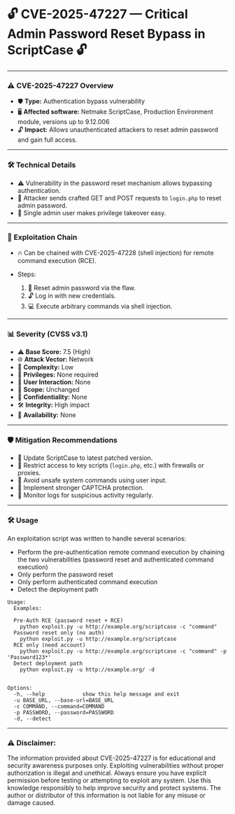 # 🔓 CVE-2025-47227 — Critical Admin Password Reset Bypass in ScriptCase 🔓

---

### ⚠️ CVE-2025-47227 Overview

* 🛡️ **Type:** Authentication bypass vulnerability
* 🖥️ **Affected software:** Netmake ScriptCase, Production Environment module, versions up to 9.12.006
* 🔓 **Impact:** Allows unauthenticated attackers to reset admin password and gain full access.

---

### 🛠️ Technical Details

* ⚠️ Vulnerability in the password reset mechanism allows bypassing authentication.
* 📩 Attacker sends crafted GET and POST requests to `login.php` to reset admin password.
* 👤 Single admin user makes privilege takeover easy.

---

### 🔗 Exploitation Chain

* 🔥 Can be chained with CVE-2025-47228 (shell injection) for remote command execution (RCE).
* Steps:

  1. 🔑 Reset admin password via the flaw.
  2. 🔓 Log in with new credentials.
  3. 💻 Execute arbitrary commands via shell injection.

---

### 📊 Severity (CVSS v3.1)

* ⚠️ **Base Score:** 7.5 (High)
* 🌐 **Attack Vector:** Network
* 🎯 **Complexity:** Low
* 🙅 **Privileges:** None required
* 👥 **User Interaction:** None
* 🔄 **Scope:** Unchanged
* 🔐 **Confidentiality:** None
* 🛠️ **Integrity:** High impact
* 🚫 **Availability:** None

---

### 🛡️ Mitigation Recommendations

* 🔄 Update ScriptCase to latest patched version.
* 🚧 Restrict access to key scripts (`login.php`, etc.) with firewalls or proxies.
* 🚫 Avoid unsafe system commands using user input.
* 🎫 Implement stronger CAPTCHA protection.
* 📜 Monitor logs for suspicious activity regularly.

---

### 🛠️ Usage

An exploitation script was written to handle several scenarios:

+ Perform the pre-authentication remote command execution by chaining the two vulnerabilities (password reset and authenticated command execution)
+ Only perform the password reset
+ Only perform authenticated command execution
+ Detect the deployment path

```
Usage:
  Examples:

  Pre-Auth RCE (password reset + RCE)
    python exploit.py -u http://example.org/scriptcase -c "command"
  Password reset only (no auth)
    python exploit.py -u http://example.org/scriptcase
  RCE only (need account)
    python exploit.py -u http://example.org/scriptcase -c "command" -p 'Password123*'
  Detect deployment path
    python exploit.py -u http://example.org/ -d


Options:
  -h, --help            show this help message and exit
  -u BASE_URL, --base-url=BASE_URL
  -c COMMAND, --command=COMMAND
  -p PASSWORD, --password=PASSWORD
  -d, --detect
```

---


### ⚠️ Disclaimer:

The information provided about CVE-2025-47227 is for educational and security awareness purposes only. Exploiting vulnerabilities without proper authorization is illegal and unethical. Always ensure you have explicit permission before testing or attempting to exploit any system. Use this knowledge responsibly to help improve security and protect systems. The author or distributor of this information is not liable for any misuse or damage caused.
